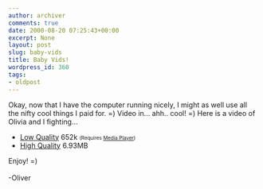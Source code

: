 ```yaml
---
author: archiver
comments: true
date: 2000-08-20 07:25:43+00:00
excerpt: None
layout: post
slug: baby-vids
title: Baby Vids!
wordpress_id: 360
tags:
- oldpost
---
```


Okay, now that I have the computer running nicely, I might as well use all the nifty cool things I paid for. =) Video in... ahh.. cool! =) Here is a video of Olivia and I fighting...<ul><li><a href="http://www.oliverweb.com/stuff/OandOLow.zip">Low Quality</a> 652k <font size=1>(Requires <a href="http://www.microsoft.com/windows/mediaplayer/en/default.asp" target="_blank">Media Player</a>)</font><li><a href="http://www.oliverweb.com/stuff/OandOHigh.zip">High Quality</a> 6.93MB</ul>Enjoy! =)<br /><br />-Oliver